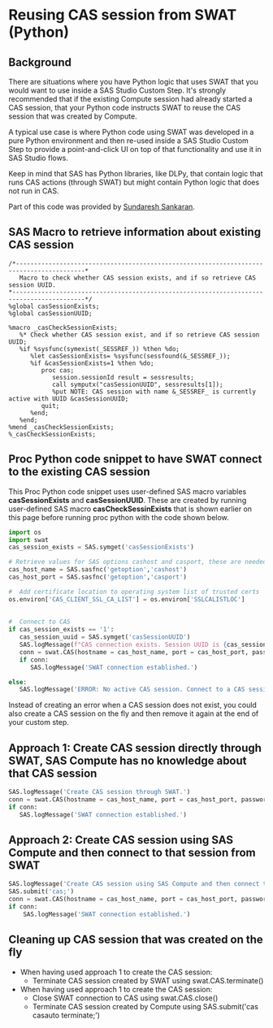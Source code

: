 # Reusing CAS session from SWAT (Python)

## Background

There are situations where you have Python logic that uses SWAT that you would want to use inside a SAS Studio Custom Step. It's strongly recommended that if the existing Compute session had already started a CAS session, that your Python code instructs SWAT to reuse the CAS session that was created by Compute.

A typical use case is where Python code using SWAT was developed in a pure Python environment and then re-used inside a SAS Studio Custom Step to  provide
a point-and-click UI on top of that functionality and use it in SAS Studio flows. 

Keep in mind that SAS has Python libraries, like DLPy, that contain logic that runs CAS actions (through SWAT) but might contain Python logic that does not run in CAS. 

Part of this code was provided by [Sundaresh Sankaran](https://github.com/SundareshSankaran).

## SAS Macro to retrieve information about existing CAS session

```SAS
/*-----------------------------------------------------------------------------------------*
   Macro to check whether CAS session exists, and if so retrieve CAS session UUID.
*------------------------------------------------------------------------------------------*/
%global casSessionExists;
%global casSessionUUID;

%macro _casCheckSessionExists;
   %* Check whether CAS session exist, and if so retrieve CAS session UUID;
   %if %sysfunc(symexist(_SESSREF_)) %then %do;
      %let casSessionExists= %sysfunc(sessfound(&_SESSREF_));
      %if &casSessionExists=1 %then %do;
         proc cas;
            session.sessionId result = sessresults;
            call symputx("casSessionUUID", sessresults[1]);
            %put NOTE: CAS session with name &_SESSREF_ is currently active with UUID &casSessionUUID;
         quit;
      %end;
   %end;
%mend _casCheckSessionExists;
%_casCheckSessionExists;
```

## Proc Python code snippet to have SWAT connect to the existing CAS session

This Proc Python code snippet uses user-defined SAS macro variables **casSessionExists** and **casSessionUUID**. These are created by running user-defined SAS macro **casCheckSessinExists** that is shown earlier on this page before running proc python with the code shown below.

```Python
import os
import swat
cas_session_exists = SAS.symget('casSessionExists')

# Retrieve values for SAS options cashost and casport, these are needed by SWAT connection 
cas_host_name = SAS.sasfnc('getoption','cashost')
cas_host_port = SAS.sasfnc('getoption','casport')

#  Add certificate location to operating system list of trusted certs
os.environ['CAS_CLIENT_SSL_CA_LIST'] = os.environ['SSLCALISTLOC']
                                                                                                                  
                                                               
#  Connect to CAS
if cas_session_exists == '1':
   cas_session_uuid = SAS.symget('casSessionUUID')
   SAS.logMessage(f"CAS connection exists. Session UUID is {cas_session_uuid}")   
   conn = swat.CAS(hostname = cas_host_name, port = cas_host_port, password = os.environ['SAS_SERVICES_TOKEN'], session = cas_session_uuid)
   if conn:
      SAS.logMessage('SWAT connection established.')

else:
   SAS.logMessage('ERROR: No active CAS session. Connect to a CAS session in upstream step in the flow.')
```

Instead of creating an error when a CAS session does not exist, you could also create a CAS session on the fly and then remove it again at the end of your custom step.

## Approach 1: Create CAS session directly through SWAT, SAS Compute has no knowledge about that CAS session
```Python
SAS.logMessage('Create CAS session through SWAT.')
conn = swat.CAS(hostname = cas_host_name, port = cas_host_port, password = os.environ['SAS_SERVICES_TOKEN'])
if conn:
   SAS.logMessage('SWAT connection established.')
```

## Approach 2: Create CAS session using SAS Compute and then connect to that session from SWAT
```Python
SAS.logMessage('Create CAS session using SAS Compute and then connect to that same session through SWAT.')
SAS.submit('cas;')
conn = swat.CAS(hostname = cas_host_name, port = cas_host_port, password = os.environ['SAS_SERVICES_TOKEN'])
if conn:
    SAS.logMessage('SWAT connection established.')
```

## Cleaning up CAS session that was created on the fly
 * When having used approach 1 to create the CAS session:
     * Terminate CAS session created by SWAT using swat.CAS.terminate()
 * When having used approach 1 to create the CAS session:
     * Close SWAT connection to CAS using swat.CAS.close()
     * Terminate CAS session created by Compute using SAS.submit('cas casauto terminate;')
